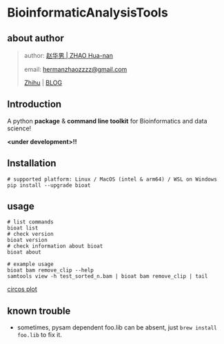 # BioinformaticAnalysisTools
## about author

> author: [赵华男 | ZHAO Hua-nan](https://scholar.google.com/citations?user=ojSVoWQAAAAJ&hl=en)
>
> email: hermanzhaozzzz@gmail.com
>
> [Zhihu](https://www.zhihu.com/people/hymanzhaozzzz) | [BLOG](http://zhaohuanan.cc)

## Introduction
A python **package** & **command line toolkit** for Bioinformatics and data science!

**\<under development\>!!**

## Installation
```shell
# supported platform: Linux / MacOS (intel & arm64) / WSL on Windows
pip install --upgrade bioat
```


## usage
```shell
# list commands
bioat list
# check version
bioat version
# check information about bioat
bioat about

# example usage
bioat bam remove_clip --help
samtools view -h test_sorted_n.bam | bioat bam remove_clip | tail
```
[circos plot](docs/demo_circos-plot.ipynb)

## known trouble
- sometimes, pysam dependent foo.lib can be absent, just `brew install foo.lib` to fix it.
